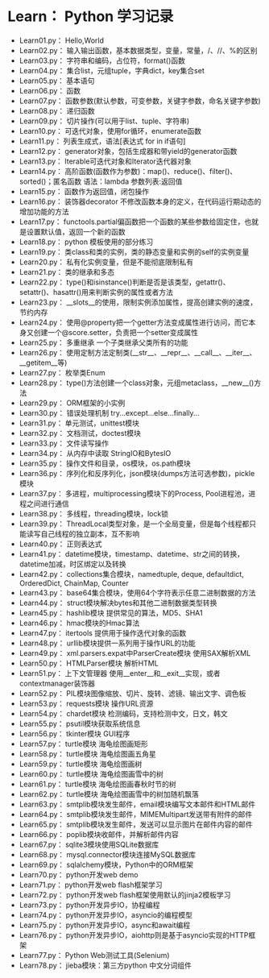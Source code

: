 # Learn： Python 学习记录

<ul>
<li>Learn01.py： Hello,World</li>
<li>Learn02.py： 输入输出函数，基本数据类型，变量，常量，/、//、%的区别</li>
<li>Learn03.py： 字符串和编码，占位符，format()函数</li>
<li>Learn04.py： 集合list，元组tuple，字典dict，key集合set</li>
<li>Learn05.py： 基本语句</li>
<li>Learn06.py： 函数</li>
<li>Learn07.py： 函数参数(默认参数，可变参数，关键字参数，命名关键字参数)</li>
<li>Learn08.py： 递归函数</li>
<li>Learn09.py： 切片操作(可以用于list、tuple、字符串)</li>
<li>Learn10.py： 可迭代对象，使用for循环，enumerate函数</li>
<li>Learn11.py： 列表生成式，语法[表达式 for in if语句]</li>
<li>Learn12.py： generator对象，包括生成器和带yield的generator函数</li>
<li>Learn13.py： Iterable可迭代对象和Iterator迭代器对象</li>
<li>Learn14.py： 高阶函数(函数作为参数)：map()、reduce()、filter()、sorted()；匿名函数 语法：lambda 参数列表:返回值</li>
<li>Learn15.py： 函数作为返回值，闭包操作</li>
<li>Learn16.py： 装饰器decorator 不修改函数本身的定义，在代码运行期动态的增加功能的方法</li>
<li>Learn17.py： functools.partial偏函数把一个函数的某些参数给固定住，也就是设置默认值，返回一个新的函数</li>
<li>Learn18.py： python 模板使用的部分练习</li>
<li>Learn19.py： 类class和类的实例，类的静态变量和实例的self的实例变量</li>
<li>Learn20.py： 私有化实例变量，但是不能彻底限制私有</li>
<li>Learn21.py： 类的继承和多态</li>
<li>Learn22.py： type()和isinstance()判断是否是该类型，getattr()、setattr()、hasattr()用来判断实例的属性或者方法</li>
<li>Learn23.py： __slots__的使用，限制实例添加属性，提高创建实例的速度，节约内存</li>
<li>Learn24.py： 使用@property把一个getter方法变成属性进行访问，而它本身又创建一个@score.setter，负责把一个setter变成属性</li>
<li>Learn25.py： 多重继承 一个子类继承父类所有的功能</li>
<li>Learn26.py： 使用定制方法定制类(__str__、__repr__、__call__、__iter__、__getitem__等)</li>
<li>Learn27.py： 枚举类Enum</li>
<li>Learn28.py： type()方法创建一个class对象，元组metaclass，__new__()方法</li>
<li>Learn29.py： ORM框架的小实例</li>
<li>Learn30.py： 错误处理机制 try...except...else...finally...</li>
<li>Learn31.py： 单元测试，unittest模块</li>
<li>Learn32.py： 文档测试，doctest模块</li>
<li>Learn33.py： 文件读写操作</li>
<li>Learn34.py： 从内存中读取 StringIO和BytesIO</li>
<li>Learn35.py： 操作文件和目录，os模块，os.path模块</li>
<li>Learn36.py： 序列化和反序列化，json模块(dumps方法可选参数)，pickle模块</li>
<li>Learn37.py： 多进程，multiprocessing模块下的Process, Pool进程池，进程之间进行通信</li>
<li>Learn38.py： 多线程，threading模块，lock锁</li>
<li>Learn39.py： ThreadLocal类型对象，是一个全局变量，但是每个线程都只能读写自己线程的独立副本，互不影响</li>
<li>Learn40.py： 正则表达式</li>
<li>Learn41.py： datetime模块，timestamp、datetime、str之间的转换，datetime加减，时区绑定以及转换</li>
<li>Learn42.py： collections集合模块，namedtuple, deque, defaultdict, OrderedDict, ChainMap, Counter</li>
<li>Learn43.py： base64集合模块，使用64个字符表示任意二进制数据的方法</li>
<li>Learn44.py： struct模块解决bytes和其他二进制数据类型转换</li>
<li>Learn45.py： hashlib模块 提供常见的算法，MD5、SHA1</li>
<li>Learn46.py： hmac模块的Hmac算法</li>
<li>Learn47.py： itertools 提供用于操作迭代对象的函数</li>
<li>Learn48.py： urllib模块提供一系列用于操作URL的功能</li>
<li>Learn49.py： xml.parsers.expat中ParserCreate模块 使用SAX解析XML</li>
<li>Learn50.py： HTMLParser模块 解析HTML</li>
<li>Learn51.py： 上下文管理器 使用__enter__和__exit__实现，或者contextmanager装饰器</li>
<li>Learn52.py： PIL模块图像缩放、切片、旋转、滤镜、输出文字、调色板</li>
<li>Learn53.py： requests模块 操作URL资源</li>
<li>Learn54.py： chardet模块 检测编码，支持检测中文，日文，韩文</li>
<li>Learn55.py： psutil模块获取系统信息</li>
<li>Learn56.py： tkinter模块 GUI程序</li>
<li>Learn57.py： turtle模块 海龟绘图画矩形</li>
<li>Learn58.py： turtle模块 海龟绘图画五角星</li>
<li>Learn59.py： turtle模块 海龟绘图画树</li>
<li>Learn60.py： turtle模块 海龟绘图画雪中的树</li>
<li>Learn61.py： turtle模块 海龟绘图画春秋时节的树</li>
<li>Learn62.py： turtle模块 海龟绘图画雪中的树加随机飘落</li>
<li>Learn63.py： smtplib模块发生邮件，email模块编写文本邮件和HTML邮件</li>
<li>Learn64.py： smtplib模块发生邮件，MIMEMultipart发送带有附件的邮件</li>
<li>Learn65.py： smtplib模块发生邮件，发送可以显示图片在邮件内容的邮件</li>
<li>Learn66.py： poplib模块收邮件，并解析邮件内容</li>
<li>Learn67.py： sqlite3模块使用SQLite数据库</li>
<li>Learn68.py： mysql.connector模块连接MySQL数据库</li>
<li>Learn69.py： sqlalchemy模块，Python中的ORM框架</li>
<li>Learn70.py： python开发web demo</li>
<li>Learn71.py： python开发web flash框架学习</li>
<li>Learn72.py： python开发web flash框架使用默认的jinja2模板学习</li>
<li>Learn73.py： python开发异步IO，协程编程</li>
<li>Learn74.py： python开发异步IO，asyncio的编程模型</li>
<li>Learn75.py： python开发异步IO，async和await编程</li>
<li>Learn76.py： python开发异步IO，aiohttp则是基于asyncio实现的HTTP框架</li>
<li>Learn77.py： Python Web测试工具(Selenium)</li>
<li>Learn78.py： jieba模块：第三方python 中文分词组件</li>
</ul>
